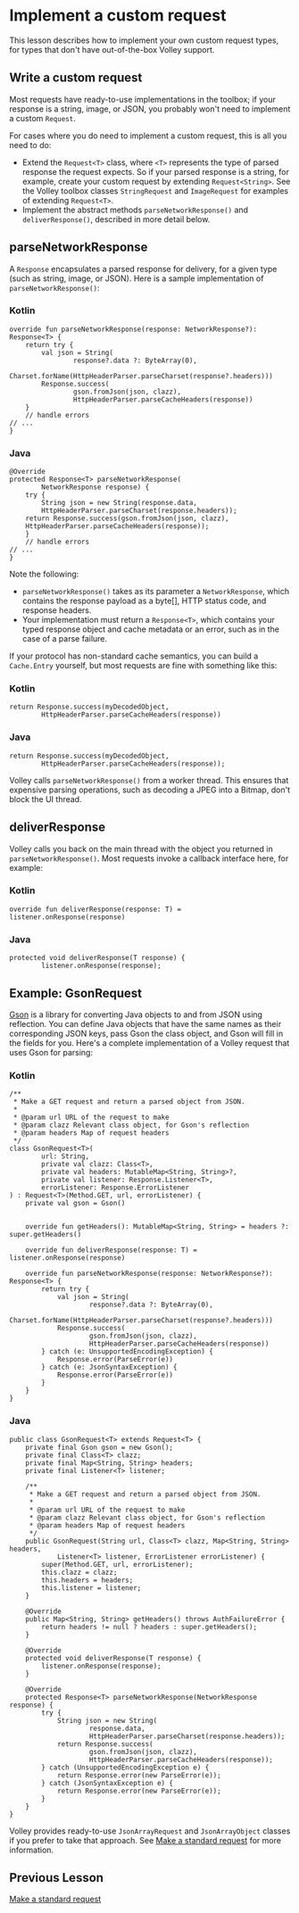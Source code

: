 # Implement a custom request
This lesson describes how to implement your own custom request types, for types that don't have out-of-the-box Volley support.

## Write a custom request
Most requests have ready-to-use implementations in the toolbox; if your response is a string, image, or JSON, you probably won't need to implement a custom `Request`.

For cases where you do need to implement a custom request, this is all you need to do:

- Extend the `Request<T>` class, where `<T>` represents the type of parsed response the request expects. So if your parsed response is a string, for example, create your custom request by extending `Request<String>`. See the Volley toolbox classes `StringRequest` and `ImageRequest` for examples of extending `Request<T>`.
- Implement the abstract methods `parseNetworkResponse()` and `deliverResponse()`, described in more detail below.

## parseNetworkResponse
A `Response` encapsulates a parsed response for delivery, for a given type (such as string, image, or JSON). Here is a sample implementation of `parseNetworkResponse()`:

### Kotlin
```
override fun parseNetworkResponse(response: NetworkResponse?): Response<T> {
    return try {
        val json = String(
                response?.data ?: ByteArray(0),
                Charset.forName(HttpHeaderParser.parseCharset(response?.headers)))
        Response.success(
                gson.fromJson(json, clazz),
                HttpHeaderParser.parseCacheHeaders(response))
    }
    // handle errors
// ...
}
```
### Java
```
@Override
protected Response<T> parseNetworkResponse(
        NetworkResponse response) {
    try {
        String json = new String(response.data,
        HttpHeaderParser.parseCharset(response.headers));
    return Response.success(gson.fromJson(json, clazz),
    HttpHeaderParser.parseCacheHeaders(response));
    }
    // handle errors
// ...
}
```

Note the following:
- `parseNetworkResponse()` takes as its parameter a `NetworkResponse`, which contains the response payload as a byte[], HTTP status code, and response headers.
- Your implementation must return a `Response<T>`, which contains your typed response object and cache metadata or an error, such as in the case of a parse failure.

If your protocol has non-standard cache semantics, you can build a `Cache.Entry` yourself, but most requests are fine with something like this:

### Kotlin
```
return Response.success(myDecodedObject,
        HttpHeaderParser.parseCacheHeaders(response))
```
### Java
```
return Response.success(myDecodedObject,
        HttpHeaderParser.parseCacheHeaders(response));
```

Volley calls `parseNetworkResponse()` from a worker thread. This ensures that expensive parsing operations, such as decoding a JPEG into a Bitmap, don't block the UI thread.

## deliverResponse
Volley calls you back on the main thread with the object you returned in `parseNetworkResponse()`. Most requests invoke a callback interface here, for example:

### Kotlin
```
override fun deliverResponse(response: T) = listener.onResponse(response)
```
### Java
```
protected void deliverResponse(T response) {
        listener.onResponse(response);
```

## Example: GsonRequest
[Gson](https://github.com/google/gson) is a library for converting Java objects to and from JSON using reflection. You can define Java objects that have the same names as their corresponding JSON keys, pass Gson the class object, and Gson will fill in the fields for you. Here's a complete implementation of a Volley request that uses Gson for parsing:

### Kotlin
```
/**
 * Make a GET request and return a parsed object from JSON.
 *
 * @param url URL of the request to make
 * @param clazz Relevant class object, for Gson's reflection
 * @param headers Map of request headers
 */
class GsonRequest<T>(
        url: String,
        private val clazz: Class<T>,
        private val headers: MutableMap<String, String>?,
        private val listener: Response.Listener<T>,
        errorListener: Response.ErrorListener
) : Request<T>(Method.GET, url, errorListener) {
    private val gson = Gson()


    override fun getHeaders(): MutableMap<String, String> = headers ?: super.getHeaders()

    override fun deliverResponse(response: T) = listener.onResponse(response)

    override fun parseNetworkResponse(response: NetworkResponse?): Response<T> {
        return try {
            val json = String(
                    response?.data ?: ByteArray(0),
                    Charset.forName(HttpHeaderParser.parseCharset(response?.headers)))
            Response.success(
                    gson.fromJson(json, clazz),
                    HttpHeaderParser.parseCacheHeaders(response))
        } catch (e: UnsupportedEncodingException) {
            Response.error(ParseError(e))
        } catch (e: JsonSyntaxException) {
            Response.error(ParseError(e))
        }
    }
}
```
### Java
```
public class GsonRequest<T> extends Request<T> {
    private final Gson gson = new Gson();
    private final Class<T> clazz;
    private final Map<String, String> headers;
    private final Listener<T> listener;

    /**
     * Make a GET request and return a parsed object from JSON.
     *
     * @param url URL of the request to make
     * @param clazz Relevant class object, for Gson's reflection
     * @param headers Map of request headers
     */
    public GsonRequest(String url, Class<T> clazz, Map<String, String> headers,
            Listener<T> listener, ErrorListener errorListener) {
        super(Method.GET, url, errorListener);
        this.clazz = clazz;
        this.headers = headers;
        this.listener = listener;
    }

    @Override
    public Map<String, String> getHeaders() throws AuthFailureError {
        return headers != null ? headers : super.getHeaders();
    }

    @Override
    protected void deliverResponse(T response) {
        listener.onResponse(response);
    }

    @Override
    protected Response<T> parseNetworkResponse(NetworkResponse response) {
        try {
            String json = new String(
                    response.data,
                    HttpHeaderParser.parseCharset(response.headers));
            return Response.success(
                    gson.fromJson(json, clazz),
                    HttpHeaderParser.parseCacheHeaders(response));
        } catch (UnsupportedEncodingException e) {
            return Response.error(new ParseError(e));
        } catch (JsonSyntaxException e) {
            return Response.error(new ParseError(e));
        }
    }
}
```

Volley provides ready-to-use `JsonArrayRequest` and `JsonArrayObject` classes if you prefer to take that approach. See [Make a standard request](request-standard.md) for more information.

## Previous Lesson
[Make a standard request](request-standard.md)